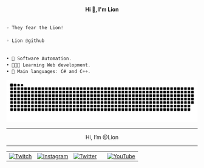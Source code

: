 <p align='center'>
  <b>Hi 👋, I'm Lion</b><br>

```py

◦ They fear the Lion!

◦ Lion @github

```
```csharp

• 🤖 Software Automation.
• 👨🏻‍💻 Learning Web development.
• 🌟 Main languages: C# and C++.
```

<div align="center">
  <img  src="https://github.com/1999AZZAR/1999AZZAR/blob/main/resources/img/grid-snake.svg"
       alt="snake" /></a>
</div>


--------------------------------------
										
 <p align="center"> Hi, I’m @Lion

--------------------------------------

<table align="center" border="0">
  <tr>
    <td align="center">
      <a href="https://simpleicons.now.sh/twitch/6366f1">
        <img align="center" alt="Twitch" width="20px" src="https://simpleicons.vercel.app/discord/6366f1" />
      </a>
    </td>
    <td align="center">
      <a href="https://simpleicons.vercel.app/instagram/6366f1">
        <img align="center" alt="Instagram" width="20px" src="https://simpleicons.vercel.app/instagram/6366f1" />
      </a>
    </td>
    <td align="center">
      <a href="https://simpleicons.vercel.app/twitter/6366f1">
        <img align="center" alt="Twitter" width="20px" src="https://simpleicons.vercel.app/twitter/6366f1" />
      </a>
    </td>
    <td align="center">
      <a href="https://simpleicons.vercel.app/tiktok/6366f1">
        <img align="center" alt "TikTok" width="20px" src="https://simpleicons.vercel.app/tiktok/6366f1" />
      </a>
    </td>
    <td align="center">
      <a href="https://simpleicons.vercel.app/youtube/6366f1">
        <img align="center" alt="YouTube" width="20px" src="https://simpleicons.vercel.app/youtube/6366f1" />
      </a>
    </td>
  </tr>
</table>


